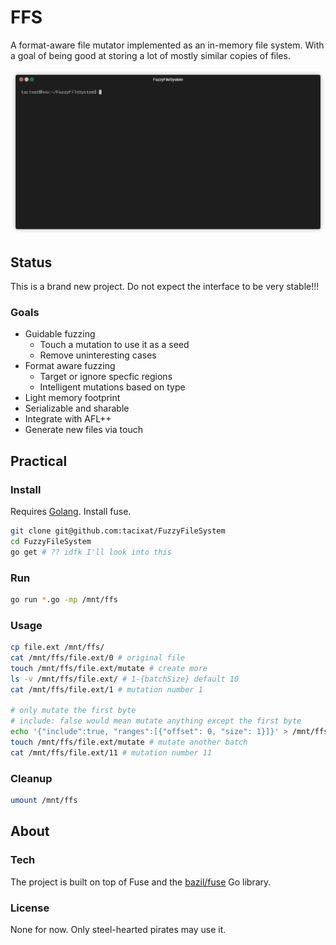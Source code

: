 # FFS

A format-aware file mutator implemented as an in-memory file system. With a goal of being good at storing a lot of mostly similar copies of files.

![DEMO](demo.gif)

## Status

This is a brand new project. Do not expect the interface to be very stable!!!

### Goals

* Guidable fuzzing
  - Touch a mutation to use it as a seed
  - Remove uninteresting cases
* Format aware fuzzing
  - Target or ignore specfic regions
  - Intelligent mutations based on type
* Light memory footprint
* Serializable and sharable
* Integrate with AFL++
* Generate new files via touch

## Practical

### Install

Requires [Golang](https://golang.org/dl/). Install fuse.

```bash
git clone git@github.com:tacixat/FuzzyFileSystem
cd FuzzyFileSystem
go get # ?? idfk I'll look into this
```

### Run

```bash
go run *.go -mp /mnt/ffs
```

### Usage

```bash
cp file.ext /mnt/ffs/
cat /mnt/ffs/file.ext/0 # original file
touch /mnt/ffs/file.ext/mutate # create more
ls -v /mnt/ffs/file.ext/ # 1-{batchSize} default 10
cat /mnt/ffs/file.ext/1 # mutation number 1

# only mutate the first byte
# include: false would mean mutate anything except the first byte
echo '{"include":true, "ranges":[{"offset": 0, "size": 1}]}' > /mnt/ffs/file.ext/mask
touch /mnt/ffs/file.ext/mutate # mutate another batch
cat /mnt/ffs/file.ext/11 # mutation number 11
```

### Cleanup

```bash
umount /mnt/ffs
```

## About

### Tech

The project is built on top of Fuse and the [bazil/fuse](https://github.com/bazil/fuse) Go library.

### License

None for now. Only steel-hearted pirates may use it.